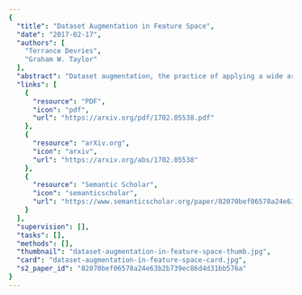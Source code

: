 ```yaml
---
{
  "title": "Dataset Augmentation in Feature Space",
  "date": "2017-02-17",
  "authors": [
    "Terrance Devries",
    "Graham W. Taylor"
  ],
  "abstract": "Dataset augmentation, the practice of applying a wide array of domain-specific transformations to synthetically expand a training set, is a standard tool in supervised learning. While effective in tasks such as visual recognition, the set of transformations must be carefully designed, implemented, and tested for every new domain, limiting its re-use and generality. In this paper, we adopt a simpler, domain-agnostic approach to dataset augmentation. We start with existing data points and apply simple transformations such as adding noise, interpolating, or extrapolating between them. Our main insight is to perform the transformation not in input space, but in a learned feature space. A re-kindling of interest in unsupervised representation learning makes this technique timely and more effective. It is a simple proposal, but to-date one that has not been tested empirically. Working in the space of context vectors generated by sequence-to-sequence models, we demonstrate a technique that is effective for both static and sequential data.",
  "links": [
    {
      "resource": "PDF",
      "icon": "pdf",
      "url": "https://arxiv.org/pdf/1702.05538.pdf"
    },
    {
      "resource": "arXiv.org",
      "icon": "arxiv",
      "url": "https://arxiv.org/abs/1702.05538"
    },
    {
      "resource": "Semantic Scholar",
      "icon": "semanticscholar",
      "url": "https://www.semanticscholar.org/paper/82070bef06578a24e63b2b739ec86d4d31bb576a"
    }
  ],
  "supervision": [],
  "tasks": [],
  "methods": [],
  "thumbnail": "dataset-augmentation-in-feature-space-thumb.jpg",
  "card": "dataset-augmentation-in-feature-space-card.jpg",
  "s2_paper_id": "82070bef06578a24e63b2b739ec86d4d31bb576a"
}
---
```


